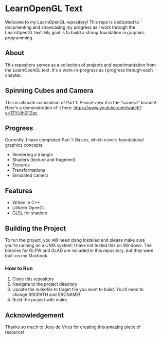 # LearnOpenGL Text

Welcome to my LearnOpenGL repository! This repo is dedicated to documenting and showcasing my progress as I work through the LearnOpenGL text. My goal is to build a strong foundation in graphics programming. 

## About
This repository serves as a collection of projects and experimentation from the LearnOpenGL text. It's a work-in-progress as I progress through each chapter.

## Spinning Cubes and Camera
This is ultimate culmination of Part 1. Please view it in the "camera" branch!
Here's a demonstration of it here: https://www.youtube.com/watch?v=1TYUth0FZec

## Progress
Currently, I have completed Part 1: Basics, which covers foundational graphics concepts.
* Rendering a triangle
* Shaders (texture and fragment)
* Textures
* Transformations
* Simulated camera

## Features
* Writen in C++
* Utilized OpenGL
* GLSL for shaders

## Building the Project
To run the project, you will need clang installed and please make sure you're running on a UNIX system! I have not tested this on Windows. The binaries for GLFW and GLAD are included in this repository, but they were built on my Macbook.

### How to Run
1. Clone this repository
2. Navigate to the project directory
3. Update the makefile to target file you want to build. You'll need to change SRCPATH and SRCNAME!
5. Build the project with make

## Acknowledgement
Thanks so much to Joey de Vries for creating this amazing piece of resource!
